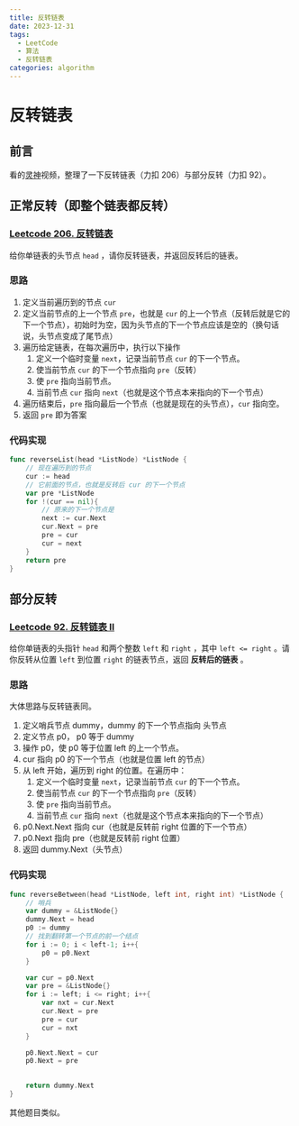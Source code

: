 ```yaml
---
title: 反转链表
date: 2023-12-31
tags: 
  - LeetCode
  - 算法
  - 反转链表
categories: algorithm
---
```




# 反转链表

## 前言

看的[灵神](https://www.bilibili.com/video/BV1sd4y1x7KN/)视频，整理了一下反转链表（力扣 206）与部分反转（力扣 92）。

<!--truncate-->

## 正常反转（即整个链表都反转）

### [Leetcode 206. 反转链表](https://leetcode.cn/problems/reverse-linked-list/)

给你单链表的头节点 `head` ，请你反转链表，并返回反转后的链表。

### 思路

1. 定义当前遍历到的节点 `cur`
2. 定义当前节点的上一个节点 `pre`，也就是 `cur` 的上一个节点（反转后就是它的下一个节点），初始时为空，因为头节点的下一个节点应该是空的（换句话说，头节点变成了尾节点）
3. 遍历给定链表，在每次遍历中，执行以下操作
   1. 定义一个临时变量 `next`，记录当前节点 `cur` 的下一个节点。
   2. 使当前节点 `cur` 的下一个节点指向 `pre`（反转）
   3. 使 `pre` 指向当前节点。
   4. 当前节点 `cur` 指向 `next`（也就是这个节点本来指向的下一个节点）
4. 遍历结束后，`pre` 指向最后一个节点（也就是现在的头节点），`cur` 指向空。
5. 返回 `pre` 即为答案



### 代码实现

```go
func reverseList(head *ListNode) *ListNode {
    // 现在遍历到的节点
    cur := head
    // 它前面的节点，也就是反转后 cur 的下一个节点
    var pre *ListNode
    for !(cur == nil){
        // 原来的下一个节点是
        next := cur.Next
        cur.Next = pre
        pre = cur
        cur = next
    }
    return pre
}
```





## 部分反转

### [Leetcode 92. 反转链表 Ⅱ](https://leetcode.cn/problems/reverse-linked-list-ii/)

给你单链表的头指针 `head` 和两个整数 `left` 和 `right` ，其中 `left <= right` 。请你反转从位置 `left` 到位置 `right` 的链表节点，返回 **反转后的链表** 。

### 思路

大体思路与反转链表同。

1. 定义哨兵节点 dummy，dummy 的下一个节点指向 头节点
2. 定义节点 p0， p0 等于 dummy
3. 操作 p0，使 p0 等于位置 left 的上一个节点。
4. cur 指向 p0 的下一个节点（也就是位置 left 的节点）
5. 从 left 开始，遍历到 right 的位置。在遍历中：
   1. 定义一个临时变量 `next`，记录当前节点 `cur` 的下一个节点。
   2. 使当前节点 `cur` 的下一个节点指向 `pre`（反转）
   3. 使 `pre` 指向当前节点。
   4. 当前节点 `cur` 指向 `next`（也就是这个节点本来指向的下一个节点）
6. p0.Next.Next 指向 cur（也就是反转前 right 位置的下一个节点）
7. p0.Next 指向 pre（也就是反转前 right 位置）
8. 返回 dummy.Next（头节点）



### 代码实现

```go
func reverseBetween(head *ListNode, left int, right int) *ListNode {
    // 哨兵
    var dummy = &ListNode{}
    dummy.Next = head
    p0 := dummy
    // 找到翻转第一个节点的前一个结点
    for i := 0; i < left-1; i++{
        p0 = p0.Next
    }

    var cur = p0.Next
    var pre = &ListNode{}
    for i := left; i <= right; i++{
        var nxt = cur.Next
        cur.Next = pre
        pre = cur
        cur = nxt
    }

    p0.Next.Next = cur
    p0.Next = pre
    

    return dummy.Next
}
```



其他题目类似。

